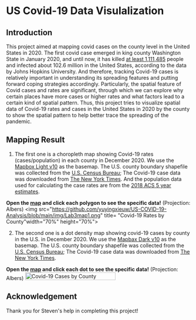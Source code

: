 # US Covid-19 Data Visulalization 

## Introduction 
This project aimed at mapping covid cases on the county level in the United States in 2020. The first covid case emerged in king county Washington State in January 2020,  and until now, it has killed [at least 1,111,485](https://www.cnn.com/interactive/2020/health/coronavirus-us-maps-and-cases/) people and infected about 102.6 million in the United States, according to the data by Johns Hopkins University. And therefore, tracking Covid-19 cases is relatively important in understanding its spreading features and putting forward coping strategies accordingly. Particularly, the spatial feature of Covid cases and rates are significant, through which we can explore why certain places have more cases or higher rates and what factors lead to a certain kind of spatial pattern. Thus, this project tries to visualize spatial data of Covid-19 rates and cases in the United States in 2020 by the county to show the spatial pattern to help better trace the spreading of the pandemic. 

## Mapping Result
1. The first one is a choropleth map showing Covid-19 rates (cases/population) in each county in December 2020. We use the [Mapbox Light v10](https://www.mapbox.com/maps/light) as the basemap. The U.S. county boundary shapefile was collected from the [U.S. Census Bureau](https://www.census.gov/geographies/mapping-files/time-series/geo/carto-boundary-file.html); The Covid-19 case data was downloaded from [The New York Times](https://github.com/nytimes/covid-19-data/blob/43d32dde2f87bd4dafbb7d23f5d9e878124018b8/live/us-counties.csv). And the population data used for calculating the case rates are from the [2018 ACS 5 year estimates](https://data.census.gov/table?g=0100000US$050000&d=ACS+5-Year+Estimates+Data+Profiles&tid=ACSDP5Y2018.DP05&hidePreview=true). 

**Open the [map]() and click each polygon to see the specific data!** (Projection: Albers)
<img src="https://github.com/yuyingxieuw/US-COVID-19-Analysis/blob/main/img/Lab3map1.png" title= "Covid-19 Rates by County"width="70%" height="70%">

2. The second one is a dot density map showing covid-19 cases by county in the U.S. in December 2020. We use the [Mapbax Dark v10](https://www.mapbox.com/maps/dark) as the basemap. The U.S. county boundary shapefile was collected from the [U.S. Census Bureau](https://www.census.gov/geographies/mapping-files/time-series/geo/carto-boundary-file.html); The Covid-19 case data was downloaded from [The New York Times](https://github.com/nytimes/covid-19-data/blob/43d32dde2f87bd4dafbb7d23f5d9e878124018b8/live/us-counties.csv).

**Open the [map]() and click each dot to see the specific data!** (Projection: Albers)
<img scr="https://github.com/yuyingxieuw/US-COVID-19-Analysis/blob/main/img/lab3map2.png" title= "Covid-19 Cases by County" width="70%" height="70%">

## Acknowledgement
Thank you for Steven's help in completing this project!
